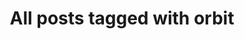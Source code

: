 ---
layout: tag
title: "All posts tagged with orbit"
permalink: /weblog/tags/orbit/
taxonomy: orbit
---